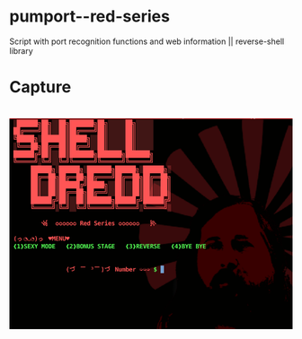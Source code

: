 # pumport--red-series
Script with port recognition functions and web information || reverse-shell library

# Capture
#
![Alt text](/images/1.png?raw=true "Title")
